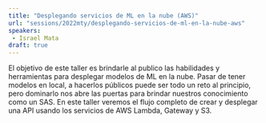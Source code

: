 ```yaml
---
title: "Desplegando servicios de ML en la nube (AWS)"
url: "sessions/2022mty/desplegando-servicios-de-ml-en-la-nube-aws"
speakers:
 - Israel Mata
draft: true
---
```


El objetivo de este taller es brindarle al publico las habilidades y herramientas para desplegar modelos de ML en la nube. Pasar de tener modelos en local, a hacerlos públicos puede ser todo un reto al principio, pero dominarlo nos abre las puertas para brindar nuestros conocimiento como un SAS.
En este taller veremos el flujo completo de crear y desplegar una API usando los servicios de AWS Lambda, Gateway y S3.